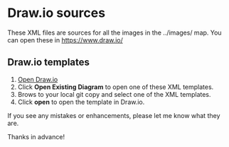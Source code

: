 # Draw.io sources
These XML files are sources for all the images in the ../images/ map. You can open these in https://www.draw.io/

## Draw.io templates
1. <a href="https://www.draw.io/" target="_blank">Open Draw.io</a>
1. Click **Open Existing Diagram** to open one of these XML templates.
1. Brows to your local git copy and select one of the XML templates.
1. Click **open** to open the template in Draw.io.

If you see any mistakes or enhancements, please let me know what they are.

Thanks in advance!
